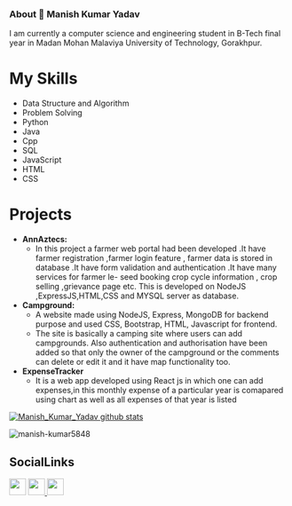 ### About 👋 Manish Kumar Yadav
I am currently a computer science and engineering student in B-Tech final year in Madan Mohan Malaviya University of Technology, Gorakhpur.
 
 
 # My Skills
 -  Data Structure and Algorithm
 -  Problem Solving
 -  Python
 -  Java
 -  Cpp
 -  SQL
 -  JavaScript 
 -  HTML
 -  CSS

# Projects
- **AnnAztecs:**
  - In this project a farmer web portal had been developed .It have farmer registration ,farmer login feature , farmer data is stored in database .It have form validation and     authentication .It have many services for farmer le- seed booking crop cycle information , crop selling ,grievance page etc. This is developed on NodeJS ,ExpressJS,HTML,CSS and MYSQL server as database.
- **Campground:**
   - A website made using NodeJS, Express, MongoDB for backend purpose and used CSS, Bootstrap, HTML, Javascript for frontend.
   - The site is basically a camping site where users can add campgrounds. Also authentication and authorisation have been added so that only the owner of the campground or the comments can delete or edit it and it have map functionality too. 
- **ExpenseTracker**
    - It is a web app  developed using React js in which one can add expenses,in this monthly expense of a particular year is  comapared using  chart as well as all expenses of      that year is listed
<!--
<img align="left" width="400" height="200" src="https://github-readme-stats.vercel.app/api/top-langs/?username=manish-kumar5848&layout=compact&hide=html&theme=radical" alt="manish-kumar5848" />
-->
[![Manish_Kumar_Yadav github stats](https://github-readme-stats.vercel.app/api?username=manish-kumar5848)](https://github.com/manish-kumar5848/github-readme-stats)
<p align="left"> <img src="https://komarev.com/ghpvc/?username=manish-kumar5848" alt="manish-kumar5848" /> </p>
 
## SocialLinks
<a href="https://github.com/manish-kumar5848"><img src="https://github.com/favicon.ico" padding="35" width="30" height="30" ></a>    <a                href="https://www.instagram.com/the_unknown_quantity_58/"> <img src="https://image.flaticon.com/icons/svg/733/733614.svg" width="30" height="30"> <a   
  href="https://www.linkedin.com/in/manish-kumar-yadav-25b486176/"><img src="https://www.flaticon.com/svg/static/icons/svg/174/174857.svg" width="30" height="30"></a>
 

<!--
**manish-kumar5848/manish-kumar5848** is a ✨ _special_ ✨ repository because its `README.md` (this file) appears on your GitHub profile.

Here are some ideas to get you started:

- 🔭 I’m currently working on ...
- 🌱 I’m currently learning ...
- 👯 I’m looking to collaborate on ...
- 🤔 I’m looking for help with ...
- 💬 Ask me about ...
- 📫 How to reach me: ...
- 😄 Pronouns: ...
- ⚡ Fun fact: ...
-->

